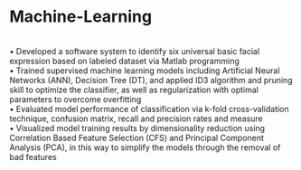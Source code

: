 # Machine-Learning
<br />
•	Developed a software system to identify six universal basic facial expression based on labeled dataset via Matlab programming <br />
•	Trained supervised machine learning models including Artificial Neural Networks (ANN), Decision Tree (DT), and applied ID3 algorithm and pruning skill to optimize the classifier, as well as regularization with optimal parameters to overcome overfitting <br /> 
•	Evaluated model performance of classification via k-fold cross-validation technique, confusion matrix, recall and precision rates and measure <br />
•	Visualized model training results by dimensionality reduction using Correlation Based Feature Selection (CFS) and Principal Component Analysis (PCA), in this way to simplify the models through the removal of bad features <br />  
